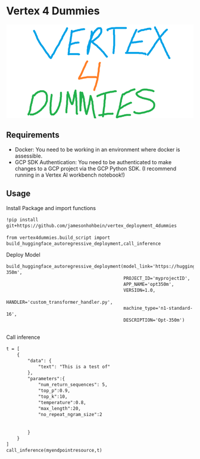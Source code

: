 # Vertex 4 Dummies

<p align="center">
  <img src="https://raw.githubusercontent.com/jamesonhohbein/vertex_deployment_4dummies/main/logo4.png" />
</p>

## Requirements 
- Docker: You need to be working in an environment where docker is assessible. 
- GCP SDK Authentication: You need to be authenticated to make changes to a GCP project via the GCP Python SDK. (I recommend running in a Vertex AI workbench notebook!)
## Usage 
Install Package and import functions 

```
!pip install git+https://github.com/jamesonhohbein/vertex_deployment_4dummies

from vertex4dummies.build_script import build_huggingface_autoregressive_deployment,call_inference
```

Deploy Model 
```
build_huggingface_autoregressive_deployment(model_link='https://huggingface.co/facebook/opt-350m',
                                            PROJECT_ID='myprojectID',
                                            APP_NAME='opt350m',
                                            VERSION=1.0,
                                            HANDLER='custom_transformer_handler.py',
                                            machine_type='n1-standard-16',
                                            DESCRIPTION='Opt-350m')
                                            
```

Call inference

```
t = [
    {
        "data": {
            "text": "This is a test of"
        },
        "parameters":{
            "num_return_sequences": 5,
            "top_p":0.9,
            "top_k":10,
            "temperature":0.8,
            "max_length":20,
            "no_repeat_ngram_size":2
            
            
        }
    }
]
call_inference(myendpointresource,t)
```
